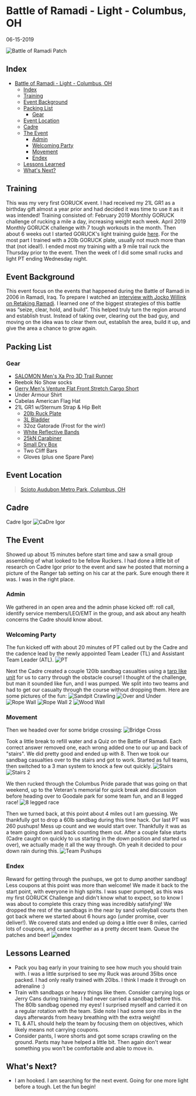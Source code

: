 # Battle of Ramadi - Light - Columbus, OH
06-15-2019

![Battle of Ramadi Patch](battleOfRamadiPatch.jpg "Battle of Ramadi Patch")
## Index
- [Battle of Ramadi - Light - Columbus, OH](#battle-of-ramadi---light---columbus-oh)
  - [Index](#index)
  - [Training](#training)
  - [Event Background](#event-background)
  - [Packing List](#packing-list)
    - [Gear](#gear)
  - [Event Location](#event-location)
  - [Cadre](#cadre)
  - [The Event](#the-event)
    - [Admin](#admin)
    - [Welcoming Party](#welcoming-party)
    - [Movement](#movement)
    - [Endex](#endex)
  - [Lessons Learned](#lessons-learned)
  - [What's Next?](#whats-next)

## Training
This was my very first GORUCK event. I had received my 21L GR1 as a birthday gift almost a year prior and had decided it was time to use it as it was intended! Training consisted of: February 2019 Monthly GORUCK challenge of rucking a mile a day, increasing weight each week. April 2019 Monthly GORUCK challenge with 7 tough workouts in the month. Then about 6 weeks out I started GORUCK's light training guide [here](https://content.goruck.com/site-content/training-plans/light-training-plan.pdf). For the most part I trained with a 20lb GORUCK plate, usually not much more than that (not ideal!). I ended most my training with a 9 mile trail ruck the Thursday prior to the event. Then the week of I did some small rucks and light PT ending Wednesday night.

## Event Background
This event focus on the events that happened during the Battle of Ramadi in 2006 in Ramadi, Iraq. To prepare I watched an [interview with Jocko Willink on Retaking Ramadi](https://youtu.be/vzw71EiIH4o). I learned one of the biggest strategies of this battle was “seize, clear, hold, and build”. This helped truly turn the region around and establish trust. Instead of taking over, clearing out the bad guy, and moving on the idea was to clear them out, establish the area, build it up, and give the area a chance to grow again.

## Packing List
### Gear
* [SALOMON Men's Xa Pro 3D Trail Runner](https://www.amazon.com/Salomon-Trail-Running-Shoes-black/dp/B01HD6SXWA/ref=pd_rhf_ee_s_rp_c_0_8?_encoding=UTF8&pd_rd_i=B01HD6SXWA&pd_rd_r=0b5cf26b-aea4-4b56-88ec-053ae5091a77&pd_rd_w=tnevL&pd_rd_wg=vvIJG&pf_rd_p=e7de3e41-8621-46b5-8090-e75951bb9b3e&pf_rd_r=BVGQXQYTCJVR1FEYFR5H&psc=1&refRID=BVGQXQYTCJVR1FEYFR5H)
* Reebok No Show socks
* [Gerry Men's Venture Flat Front Stretch Cargo Short](https://www.amazon.com/dp/B07CNWT1RR/ref=twister_B07CNV573K?_encoding=UTF8&psc=1)
* Under Armour Shirt
* Cabelas American Flag Hat
* 21L GR1 w/Sternum Strap & Hip Belt
  * [20lb Ruck Plate](https://www.goruck.com/ruck-plates-for-gr1/)
  * [3L Bladder](https://www.amazon.com/gp/product/B016SSZD3G/ref=ppx_yo_dt_b_search_asin_title?ie=UTF8&psc=1)
  * 32oz Gatorade (Frost for the win!)
  * [White Reflective Bands](https://www.amazon.com/gp/product/B000KGATL4/ref=ppx_yo_dt_b_search_asin_title?ie=UTF8&psc=1)
  * [25kN Carabiner](https://www.amazon.com/gp/product/B073XS2KLJ/ref=ppx_yo_dt_b_search_asin_title?ie=UTF8&psc=1)
  * [Small Dry Box](https://www.walmart.com/ip/Outdoor-Products-Small-Watertight-Dry-Box-Orange/36547547?athcpid=36547547&athpgid=athenaItemPage&athcgid=null&athznid=PWVUB&athieid=v0&athstid=CS020&athguid=2a5b1dea-8c3-16d22c369dadec&athancid=null&athena=true)
  * Two Cliff Bars
  * Gloves (plus one Spare Pare)

## Event Location
>[Scioto Audubon Metro Park, Columbus, OH](https://goo.gl/maps/cmw8Nfb7EbAd5Av56)

## Cadre
Cadre Igor
![CaDre Igor](igor.jpg "Cadre Igor")

## The Event
Showed up about 15 minutes before start time and saw a small group assembling of what looked to be fellow Ruckers. I had done a little bit of research on Cadre Igor prior to the event and saw he posted that morning a picture of the Ranger tab setting on his car at the park. Sure enough there it was. I was in the right place.
### Admin
We gathered in an open area and the admin phase kicked off: roll call, identify service members/LEO/EMT in the group, and ask about any health concerns the Cadre should know about.
### Welcoming Party
The fun kicked off with about 20 minutes of PT called out by the Cadre and the cadence lead by the newly appointed Team Leader (TL) and Assistant Team Leader (ATL). 
![PT](welcomingParty.jpg "PT")

Next the Cadre created a couple 120lb sandbag casualties using a [tarp like unit](https://www.amazon.com/Medical-Mover-1000-Portable-Transport/dp/B00URFK4PE/ref=pd_cp_328_1?pd_rd_w=oBCl6&pf_rd_p=ef4dc990-a9ca-4945-ae0b-f8d549198ed6&pf_rd_r=HNRY326HKR8F1XDA9C15&pd_rd_r=52ab7991-21dd-44db-af8d-ef41be7e7d2b&pd_rd_wg=H3PgW&pd_rd_i=B00URFK4PE&psc=1&refRID=HNRY326HKR8F1XDA9C15) for us to carry through the obstacle course! I thought of the challenge, but man it sounded like fun, and I was pumped. We split into two teams and had to get our casualty through the course without dropping them. Here are some pictures of the fun:
![Sandpit Crawling](sandpitCrawl.jpg "Sandpit Crawling")
![Over and Under](overAndUnder.jpg "Over and Under")
![Rope Wall](ropeWall.jpg "Rope Wall")
![Rope Wall 2](ropeWall2.jpg "Rope Wall 2")
![Wood Wall](woodWall.jpg "Wood Wall")
### Movement
Then we headed over for some bridge crossing:
![Bridge Cross](bridgeCross.jpg "Bridge Cross")

Took a little break to refill water and a Quiz on the Battle of Ramadi. Each correct answer removed one, each wrong added one to our up and back of "stairs". We did pretty good and ended up with 8. Then we took our sandbag casualties over to the stairs and got to work. Started as full teams, then switched to a 3 man system to knock a few out quickly.
![Stairs](stairs.jpg "stairs")
![Stairs 2](stairs2.jpg "stairs 2")

We then rucked through the Columbus Pride parade that was going on that weekend, up to the Veteran's memorial for quick break and discussion before heading over to Goodale park for some team fun, and an 8 legged race!
![8 legged race](8leggedRace.jpg "8 legged race")

Then we turned back, at this point about 4 miles out I am guessing. We thankfully got to drop a 60lb sandbag during this time hack. Our last PT was 260 pushups! Mess up count and we would start over. Thankfully it was as a team going down and back counting them out. After a couple false starts (Cadre caught on quickly to us starting in the down position and started us over), we actually made it all the way through. Oh yeah it decided to pour down rain during this.
![Team Pushups](teamPushups.jpg "Team Pushups")

### Endex
Reward for getting through the pushups, we got to dump another sandbag! Less coupons at this point was more than welcome! We made it back to the start point, with everyone in high spirits. I was super pumped, as this was my first GORUCK Challenge and didn't know what to expect, so to know I was about to complete this crazy thing was incredibly satisfying! We dropped the rest of the sandbags in the near by sand volleyball courts then got back where we started about 6 hours ago (under promise, over deliver!). We covered stats and ended up doing a little over 8 miles, carried lots of coupons, and came together as a pretty decent team. Queue the patches and beer!
![endex](endex.jpg "endex")
## Lessons Learned
* Pack you bag early in your training to see how much you should train with. I was a little surprised to see my Ruck was around 35lbs once packed. I had only really trained with 20lbs. I think I made it through on adrenaline :)
* Train with sandbags or heavy things like them. Consider carrying logs or Jerry Cans during training. I had never carried a sandbag before this. The 80lb sandbag opened my eyes! I surprised myself and carried it on a regular rotation with the team. Side note I had some sore ribs in the days afterwards from heavy breathing with the extra weight!
* TL & ATL should help the team by focusing them on objectives, which likely means not carrying coupons.
* Consider pants, I wore shorts and got some scraps crawling on the ground. Pants may have helped a little bit. Then again don't wear something you won't be comfortable and able to move in.
  
## What's Next?
* I am hooked. I am searching for the next event. Going for one more light before a tough. Let the fun begin!
